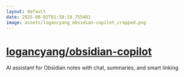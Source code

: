 ```yaml
---
layout: default
date: 2025-08-02T01:58:19.755481
image: assets/logancyang_obsidian-copilot_cropped.png
---
```


# [logancyang/obsidian-copilot](https://github.com/logancyang/obsidian-copilot)

AI assistant for Obsidian notes with chat, summaries, and smart linking
